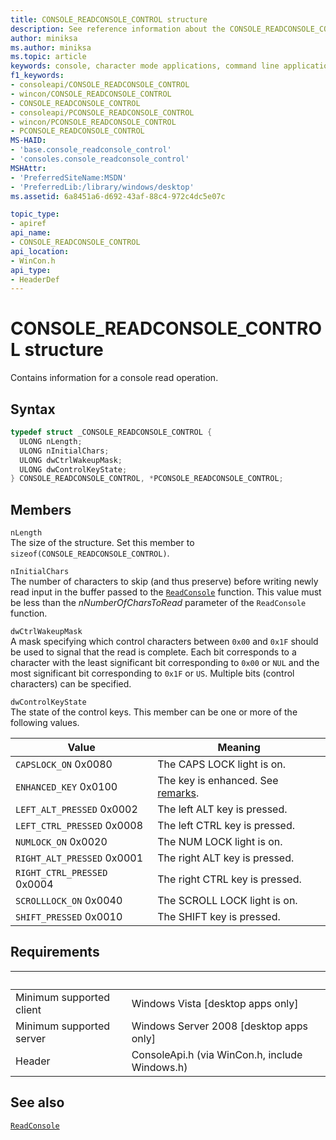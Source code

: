 ```yaml
---
title: CONSOLE_READCONSOLE_CONTROL structure
description: See reference information about the CONSOLE_READCONSOLE_CONTROL structure, which contains information for a console read operation.
author: miniksa
ms.author: miniksa
ms.topic: article
keywords: console, character mode applications, command line applications, terminal applications, console api
f1_keywords: 
- consoleapi/CONSOLE_READCONSOLE_CONTROL
- wincon/CONSOLE_READCONSOLE_CONTROL
- CONSOLE_READCONSOLE_CONTROL
- consoleapi/PCONSOLE_READCONSOLE_CONTROL
- wincon/PCONSOLE_READCONSOLE_CONTROL
- PCONSOLE_READCONSOLE_CONTROL
MS-HAID:
- 'base.console_readconsole_control'
- 'consoles.console_readconsole_control'
MSHAttr:
- 'PreferredSiteName:MSDN'
- 'PreferredLib:/library/windows/desktop'
ms.assetid: 6a8451a6-d692-43af-88c4-972c4dc5e07c

topic_type:
- apiref
api_name:
- CONSOLE_READCONSOLE_CONTROL
api_location:
- WinCon.h
api_type:
- HeaderDef
---
```


# CONSOLE_READCONSOLE_CONTROL structure

Contains information for a console read operation.

## Syntax

```C
typedef struct _CONSOLE_READCONSOLE_CONTROL {
  ULONG nLength;
  ULONG nInitialChars;
  ULONG dwCtrlWakeupMask;
  ULONG dwControlKeyState;
} CONSOLE_READCONSOLE_CONTROL, *PCONSOLE_READCONSOLE_CONTROL;
```

## Members

`nLength`  
The size of the structure. Set this member to `sizeof(CONSOLE_READCONSOLE_CONTROL)`.

`nInitialChars`  
The number of characters to skip (and thus preserve) before writing newly read input in the buffer passed to the [`ReadConsole`](readconsole.md) function. This value must be less than the *nNumberOfCharsToRead* parameter of the `ReadConsole` function.

`dwCtrlWakeupMask`  
A mask specifying which control characters between `0x00` and `0x1F` should be used to signal that the read is complete. Each bit corresponds to a character with the least significant bit corresponding to `0x00` or `NUL` and the most significant bit corresponding to `0x1F` or `US`. Multiple bits (control characters) can be specified.

`dwControlKeyState`  
The state of the control keys. This member can be one or more of the following values.

| Value | Meaning |
|-|-|
| `CAPSLOCK_ON` 0x0080 | The CAPS LOCK light is on. |
| `ENHANCED_KEY` 0x0100 | The key is enhanced. See [remarks](key-event-record-str.md#remarks). |
| `LEFT_ALT_PRESSED` 0x0002 | The left ALT key is pressed. |
| `LEFT_CTRL_PRESSED` 0x0008 | The left CTRL key is pressed. |
| `NUMLOCK_ON` 0x0020 | The NUM LOCK light is on. |
| `RIGHT_ALT_PRESSED` 0x0001 | The right ALT key is pressed. |
| `RIGHT_CTRL_PRESSED` 0x0004 | The right CTRL key is pressed. |
| `SCROLLLOCK_ON` 0x0040 | The SCROLL LOCK light is on. |
| `SHIFT_PRESSED` 0x0010 | The SHIFT key is pressed. |

## Requirements

| &nbsp; | &nbsp; |
|-|-|
| Minimum supported client | Windows Vista \[desktop apps only\] |
| Minimum supported server | Windows Server 2008 \[desktop apps only\] |
| Header | ConsoleApi.h (via WinCon.h, include Windows.h) |

## See also

[`ReadConsole`](readconsole.md)
